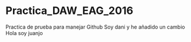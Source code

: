 # Practica_DAW_EAG_2016
Practica de prueba para manejar Github
Soy dani y he añadido un cambio
Hola soy juanjo
